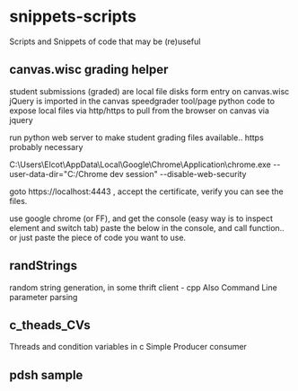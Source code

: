 # snippets-scripts
Scripts and Snippets of code that may be (re)useful

## canvas.wisc grading helper
student submissions (graded) are local file disks
form entry on canvas.wisc
jQuery is imported in the canvas speedgrader tool/page
python code to expose local files via http/https to pull from the browser on canvas via jquery

run python web server to make student grading files available.. https probably necessary

C:\Users\Elcot\AppData\Local\Google\Chrome\Application\chrome.exe --user-data-dir="C:/Chrome dev session" --disable-web-security

goto https://localhost:4443 , accept the certificate, verify you can see the files.

use google chrome (or FF), and get the console (easy way is to inspect element and switch tab)
paste the below in the console, and call function..
or just paste the piece of code you want to use.


## randStrings
random string generation, in some thrift client - cpp
Also Command Line parameter parsing


## c_theads_CVs
Threads and condition variables in c
Simple Producer consumer


## pdsh sample
